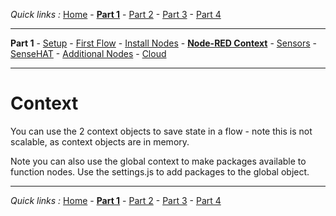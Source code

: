 *Quick links :*
[Home](/README.md) - [**Part 1**](/part1/README.md) - [Part 2](/part2/README.md) - [Part 3](/part3/README.md) - [Part 4](/part4/README.md)
***
**Part 1** - [Setup](/part1/PREREQ.md) - [First Flow](/part1/FIRSTFLOW.md) - [Install Nodes](/part1/INSTALLNODE.md) - [**Node-RED Context**](/part1/CONTEXT.md) - [Sensors](/part1/SENSORS.md) - [SenseHAT](/part1/SENSEHAT.md) - [Additional Nodes](/part1/ADDITIONALNODES.md) - [Cloud](/part1/IOTCLOUD.md)
***

# Context

You can use the 2 context objects to save state in a flow - note this is not scalable, as context objects are in memory.

Note you can also use the global context to make packages available to function nodes.  Use the settings.js to add packages to the global object.

***
*Quick links :*
[Home](/README.md) - [**Part 1**](/part1/README.md) - [Part 2](/part2/README.md) - [Part 3](/part3/README.md) - [Part 4](/part4/README.md)
